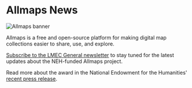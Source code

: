 # Allmaps News

![Allmaps banner](https://allmaps.org/allmaps-open-graph.jpg)

Allmaps is a free and open-source platform for making digital map collections easier to share, use, and explore.

[Subscribe to the LMEC General newsletter](https://www.leventhalmap.org/subscribe/) to stay tuned for the latest updates about the NEH-funded Allmaps project.

Read more about the award in the National Endowment for the Humanities' [recent press release](https://www.neh.gov/news/neh-announces-413-million-280-humanities-projects-nationwide).

<!-- ![Allmaps logo](assets/media/allmaps-logo.png) -->
